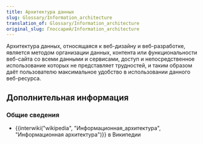 ```yaml
---
title: Архитектура данных
slug: Glossary/Information_architecture
translation_of: Glossary/Information_architecture
original_slug: Глоссарий/Information_architecture
---
```

Архитектура данных, относящаяся к веб-дизайну и веб-разработке, является методом организации данных, контента или функциональности веб-сайта со всеми данными и сервисами, доступ и непосредственное использование которых не представляет трудностей, и таким образом даёт пользователю максимальное удобство в использовании данного веб-ресурса.

## **Дополнительная информация**

### **Общие сведения**

- {{interwiki("wikipedia", "Информационная_архитектура", "Информационная архитектура")}} в Википедии
